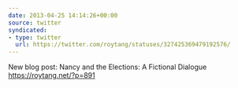 ```yaml
---
date: 2013-04-25 14:14:26+00:00
source: twitter
syndicated:
- type: twitter
  url: https://twitter.com/roytang/statuses/327425369479192576/
---
```


New blog post: Nancy and the Elections: A Fictional Dialogue https://roytang.net/?p=891